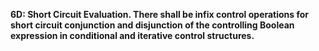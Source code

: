 **6D: Short Circuit Evaluation.  There shall be infix control operations for short circuit conjunction and disjunction of the controlling Boolean expression in conditional and iterative control structures.**
